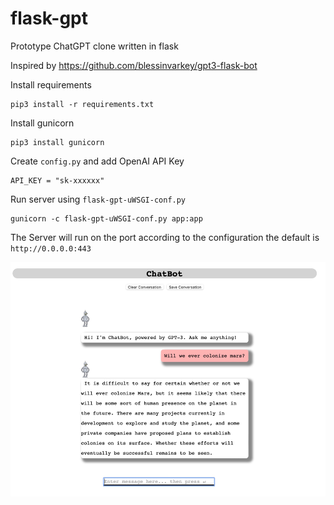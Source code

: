 # flask-gpt
Prototype ChatGPT clone written in flask

Inspired by https://github.com/blessinvarkey/gpt3-flask-bot

Install requirements
```commandline
pip3 install -r requirements.txt 
```

Install gunicorn

```commandline
pip3 install gunicorn
```

Create `config.py` and add OpenAI API Key

```commandline
API_KEY = "sk-xxxxxx"
```

Run server using `flask-gpt-uWSGI-conf.py`

```commandline
gunicorn -c flask-gpt-uWSGI-conf.py app:app
```

The Server will run on the port according to the configuration the default is `http://0.0.0.0:443`

![screenshot](static/img.png)
